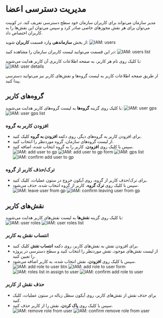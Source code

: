 # مدیریت دسترسی اعضا

مدیر سازمان می‌تواند برای کاربران سازمان خود سطح دسترسی تعریف کند. در کوبیت می‌توان برای هر نقش مجوزهای خاصی صادر کرد و سپس می‌توان این نقش‌ها را به کاربران اختصاص داد.

از بخش **سازماندهی** وارد قسمت **کاربران** شوید:
![IAM: users](img/users.png)

در این قسمت می‌توانید لیست کاربران سازمان را مشاهده کنید:
![IAM: users list](img/users-list.png)

با کلیک روی نام هر کاربر، به صفحه اطلاعات کاربری آن کاربر هدایت می‌شوید:
![IAM: user details](img/user-details.png)

از طریق صفحه اطلاعات کاربر به لیست گروه‌ها و نقش‌های کاربر نیز می‌توانید دسترسی پیدا کنید.

## گروه‌های کاربر

با کلیک روی گزینه **گروه‌ها** به لیست گروه‌های کاربر هدایت می‌شوید:
![IAM: user gps](img/user-gps.png)
![IAM: user gps list](img/users-gps-list.png)

### افزودن کاربر به گروه

- برای افزودن کاربر به گروه‌های دیگر، روی دکمه **افزودن به گروه** کلیک کنید.
- از لیست گروه‌های سازمان، گروه موردنظر را انتخاب کنید.
- سپس با کلیک روی **افزودن**، کاربر را به گروه انتخاب شده، اضافه کنید.
  ![IAM: add user to gp](img/add-user-to-gp.png)
  ![IAM: add user to gp form](img/add-user-to-gp-form.png)
  ![IAM: gps list](img/gps-list.png)
  ![IAM: confirm add user to gp](img/confirm-add-user-to-gp.png)

### ترک/حذف کاربر از گروه

- برای ترک/حذف کاربر از گروه، روی آیکون خروج در ستون عملیات، کلیک کنید.
- سپس با کلیک روی **ترک گروه**، کاربر از گروه انتخاب شده، حذف می‌شود.
  ![IAM: leave user from gp](img/leave-gp-btn.png)
  ![IAM: confirm leaving user from gp](img/confirm-leave-gp.png)

## نقش‌های کاربر

با کلیک روی گزینه **نقش‌ها** به لیست نقش‌های کاربر هدایت می‌شوید:
![IAM: user roles](img/user-roles.png)
![IAM: user roles list](img/users-roles-list.png)

### انتساب نقش به کاربر

- برای افزودن نقش به نقش‌های کاربر، روی دکمه **انتساب نقش** کلیک کنید.
- از لیست نقش‌های موجود، نقش موردنظر را انتخاب کنید و سطح دسترسی در پروژه را تعیین کنید.
- سپس با کلیک روی **افزودن**، نقش انتخاب شده، به کاربر اضافه می‌شود.
  ![IAM: add role to user btn](img/add-role-to-user-btn.png)
  ![IAM: add role to user form](img/add-role-to-user-form.png)
  ![IAM: roles list in assign to user](img/roles-list-in-assign-to-user.png)
  ![IAM: confirm add role to user](img/confirm-add-role-to-user.png)

### حذف نقش از کاربر

- برای حذف نقش از نقش‌های کاربر، روی آیکون سطل زباله در ستون عملیات، کلیک کنید.
- سپس با کلیک روی **پاک کردن**، نقش را از کاربر حذف کنید.
  ![IAM: remove role from user](img/remove-role-from-user.png)
  ![IAM: confirm remove role from user](img/confirm-remove-role-from-user.png)
